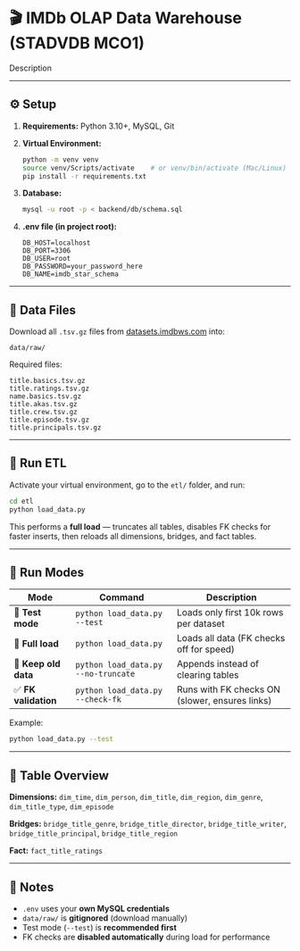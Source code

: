 # 🎬 IMDb OLAP Data Warehouse (STADVDB MCO1)

Description

---

## ⚙️ Setup

1. **Requirements:** Python 3.10+, MySQL, Git
2. **Virtual Environment:**

   ```bash
   python -m venv venv
   source venv/Scripts/activate    # or venv/bin/activate (Mac/Linux)
   pip install -r requirements.txt
   ```
3. **Database:**

   ```bash
   mysql -u root -p < backend/db/schema.sql
   ```
4. **.env file (in project root):**

   ```
   DB_HOST=localhost
   DB_PORT=3306
   DB_USER=root
   DB_PASSWORD=your_password_here
   DB_NAME=imdb_star_schema
   ```

---

## 📂 Data Files

Download all `.tsv.gz` files from [datasets.imdbws.com](https://datasets.imdbws.com/) into:

```
data/raw/
```

Required files:

```
title.basics.tsv.gz
title.ratings.tsv.gz
name.basics.tsv.gz
title.akas.tsv.gz
title.crew.tsv.gz
title.episode.tsv.gz
title.principals.tsv.gz
```

---

## 🚀 Run ETL

Activate your virtual environment, go to the `etl/` folder, and run:

```bash
cd etl
python load_data.py
```

This performs a **full load** — truncates all tables, disables FK checks for faster inserts,
then reloads all dimensions, bridges, and fact tables.

---

## 🧪 Run Modes

| Mode                   | Command                               | Description                                     |
| ---------------------- | ------------------------------------- | ----------------------------------------------- |
| 🧪 **Test mode**       | `python load_data.py --test`          | Loads only first 10k rows per dataset           |
| 🚀 **Full load**       | `python load_data.py`                 | Loads all data (FK checks off for speed)        |
| 🧹 **Keep old data**   | `python load_data.py --no-truncate`   | Appends instead of clearing tables              |
| ✅ **FK validation**   | `python load_data.py --check-fk`      | Runs with FK checks ON (slower, ensures links)  |

Example:

```bash
python load_data.py --test
```

---

## 🧱 Table Overview

**Dimensions:**
`dim_time`, `dim_person`, `dim_title`, `dim_region`, `dim_genre`, `dim_title_type`, `dim_episode`

**Bridges:**
`bridge_title_genre`, `bridge_title_director`, `bridge_title_writer`,
`bridge_title_principal`, `bridge_title_region`

**Fact:**
`fact_title_ratings`

---

## 📝 Notes

* `.env` uses your **own MySQL credentials**
* `data/raw/` is **gitignored** (download manually)
* Test mode (`--test`) is **recommended first**
* FK checks are **disabled automatically** during load for performance
